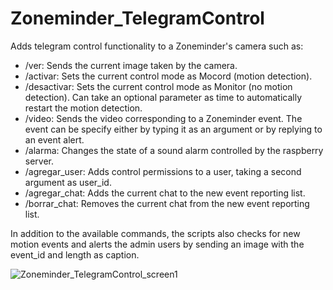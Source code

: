 # Zoneminder_TelegramControl

Adds telegram control functionality to a Zoneminder's camera such as:
* /ver: Sends the current image taken by the camera.
* /activar: Sets the current control mode as Mocord (motion detection).
* /desactivar: Sets the current control mode as Monitor (no motion detection). Can take an optional parameter as time to automatically restart the motion detection.
* /video: Sends the video corresponding to a Zoneminder event. The event can be specify either by typing it as an argument or by replying to an event alert.
* /alarma: Changes the state of a sound alarm controlled by the raspberry server.
* /agregar_user: Adds control permissions to a user, taking a second argument as user_id.
* /agregar_chat: Adds the current chat to the new event reporting list.
* /borrar_chat: Removes the current chat from the new event reporting list.

In addition to the available commands, the scripts also checks for new motion events and alerts the admin users by sending an image with the event_id and length as caption.

![Zoneminder_TelegramControl_screen1](https://user-images.githubusercontent.com/49660888/181652236-d8fdf4a3-ccef-4aec-8e24-9bc4f477c731.png)
